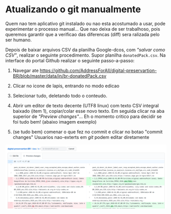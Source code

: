 # Atualizando o git manualmente

Quem nao tem aplicativo git instalado ou nao esta acostumado a usar, pode experimentar o processo manual... Que nao deixa de ser trabalhoso, pois queremos garantir que a verificao das diferencas (diff) sera ralizada pelo ser humano.

Depois de baixar arquivos CSV da planilha Google-dcos, com *"salvar como  CSV"*, realizar o seguinte procedimento. Supor planilha `donatedPack.csv`. Na interface do portal Github realizar o seguinte passo-a-passo:

1. Navegar ate https://github.com/AddressForAll/digital-preservartion-BR/blob/master/data/in/br-donatedPack.csv

2. Clicar no icone de lapis, entrando no modo edicao

3. Selecionar tudo, deletando todo o conteudo.

4. Abrir um editor de texto decente (UTF8 linux) com texto CSV integral baixado (item 1), copiar/colar esse novo texto. Em seguida  clicar na aba superior de *"Preview changes"*... Eh o momento critico para decidir se foi tudo bem! (abaixo imagem exemplo)

5. (se tudo bem) comenar o que fez no commit e clicar no botao "commit changes"
Usuarios nao-exterts em *git* podem editar diretamente

![](assets/illustra-gitHubDiff.png)
